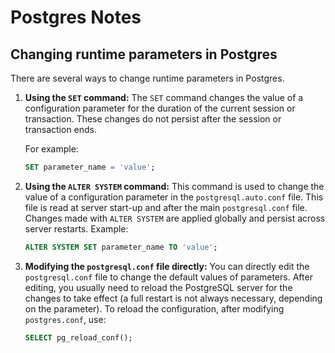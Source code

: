 # Postgres Notes

## Changing runtime parameters in Postgres

There are several ways to change runtime parameters in Postgres.

1. **Using the `SET` command:** The `SET` command changes the value of a configuration parameter for the duration of the current session or transaction. These changes do not persist after the session or transaction ends.

   For example:

   ```sql
   SET parameter_name = 'value';
   ```

2. **Using the `ALTER SYSTEM` command:** This command is used to change the value of a configuration parameter in the `postgresql.auto.conf` file. This file is read at server start-up and after the main `postgresql.conf` file. Changes made with `ALTER SYSTEM` are applied globally and persist across server restarts.
   Example:

   ```sql
   ALTER SYSTEM SET parameter_name TO 'value';
   ```

3. **Modifying the `postgresql.conf` file directly:** You can directly edit the `postgresql.conf` file to change the default values of parameters. After editing, you usually need to reload the PostgreSQL server for the changes to take effect (a full restart is not always necessary, depending on the parameter).
   To reload the configuration, after modifying `postgres.conf`, use:

   ```sql
   SELECT pg_reload_conf();
   ```
